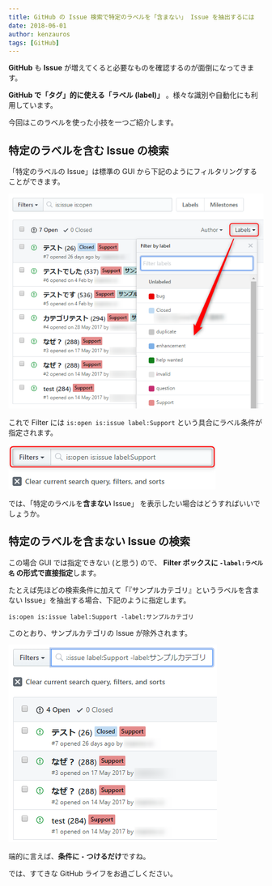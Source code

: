 ```yaml
---
title: GitHub の Issue 検索で特定のラベルを「含まない」 Issue を抽出するには
date: 2018-06-01
author: kenzauros
tags: [GitHub]
---
```


**GitHub** も **Issue** が増えてくると必要なものを確認するのが面倒になってきます。

**GitHub で「タグ」的に使える「ラベル (label)」** 。様々な識別や自動化にも利用しています。

今回はこのラベルを使った小技を一つご紹介します。

## 特定のラベルを含む Issue の検索

「特定のラベルの Issue」は標準の GUI から下記のようにフィルタリングすることができます。

![GitHub Issue Filtering by Labels](images/filter-github-issues-that-do-not-includes-specified-labels-1.png)

これで Filter には `is:open is:issue label:Support` という具合にラベル条件が指定されます。

![GitHub Issue Filtering by Labels](images/filter-github-issues-that-do-not-includes-specified-labels-2.png)

では、「特定のラベルを**含まない** Issue」 を表示したい場合はどうすればいいでしょうか。

## 特定のラベルを含まない Issue の検索

この場合 GUI では指定できない (と思う) ので、 **Filter ボックスに `-label:ラベル名` の形式で直接指定**します。

たとえば先ほどの検索条件に加えて「『サンプルカテゴリ』というラベルを含まない Issue」を抽出する場合、下記のように指定します。

```
is:open is:issue label:Support -label:サンプルカテゴリ 
```

このとおり、サンプルカテゴリの Issue が除外されます。

![GitHub Issue Filtering by Labels](images/filter-github-issues-that-do-not-includes-specified-labels-3.png)

端的に言えば、**条件に `-` つけるだけ**ですね。

では、すてきな GitHub ライフをお過ごしください。
